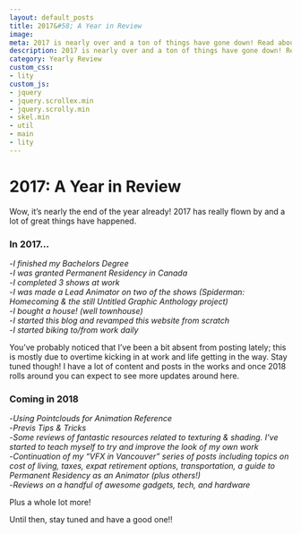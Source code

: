 ```yaml
---
layout: default_posts
title: 2017&#58; A Year in Review
image: 
meta: 2017 is nearly over and a ton of things have gone down! Read about all the things that happened this year and get a sneak peak of what's to come!
description: 2017 is nearly over and a ton of things have gone down! Read about all the things that happened this year and get a sneak peak of what's to come!
category: Yearly Review
custom_css:
- lity
custom_js:
- jquery
- jquery.scrollex.min
- jquery.scrolly.min
- skel.min
- util
- main
- lity
---
```

<h1 class="major">2017: A Year in Review</h1>


Wow, it’s nearly the end of the year already! 2017 has really flown by and a lot of great things have happened. 
### In 2017...  

-*I finished my Bachelors Degree*  
-*I was granted Permanent Residency in Canada*  
-*I completed 3 shows at work*  
-*I was made a Lead Animator on two of the shows (Spiderman: Homecoming & the still Untitled Graphic Anthology project)*  
-*I bought a house! (well townhouse)*  
-*I started this blog and revamped this website from scratch*  
-*I started biking to/from work daily*  

You’ve probably noticed that I’ve been a bit absent from posting lately; this is mostly due to overtime kicking in at work and life getting in the way. Stay tuned though! I have a lot of content and posts in the works and once 2018 rolls around you can expect to see more updates around here.   

### Coming in 2018
-*Using Pointclouds for Animation Reference*  
-*Previs Tips & Tricks*   
-*Some reviews of fantastic resources related to texturing & shading. I’ve started to teach myself to try and improve the look of my own work*  
-*Continuation of my “VFX in Vancouver” series of posts including topics on cost of living, taxes, expat retirement options, transportation, a guide to Permanent Residency as an Animator (plus others!)*  
-*Reviews on a handful of awesome gadgets, tech, and hardware*  

Plus a whole lot more!  

Until then, stay tuned and have a good one!!  
